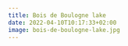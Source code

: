 ```yaml
---
title: Bois de Boulogne lake
date: 2022-04-10T10:17:33+02:00
image: bois-de-boulogne-lake.jpg
---
```


